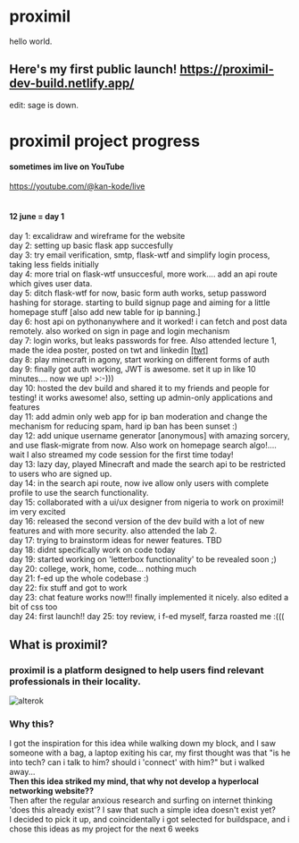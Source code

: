 # proximil  
hello world.  
## Here's my first public launch! https://proximil-dev-build.netlify.app/
edit: sage is down.
# proximil project progress
#### sometimes im live on YouTube<br>

https://youtube.com/@kan-kode/live <br><br>
#### 12 june = day 1<br>
day 1: excalidraw and wireframe for the website<br>
day 2: setting up basic flask app succesfully<br>
day 3: try email verification, smtp, flask-wtf and simplify login process, taking less fields initially<br>
day 4: more trial on flask-wtf unsuccesful, more work.... add an api route which gives user data.<br>
day 5: ditch flask-wtf for now, basic form auth works, setup password hashing for storage. starting to build signup page and aiming for a little homepage stuff [also add new table for ip banning.]<br>
day 6: host api on pythonanywhere and it worked! i can fetch and post data remotely. also worked on sign in page and login mechanism <br>
day 7: login works, but leaks passwords for free. Also attended lecture 1, made the idea poster, posted on twt and linkedin <a href="https://x.com/sillyCatsAllDay">[twt]</a> <br>
day 8: play minecraft in agony, start working on different forms of auth<br>
day 9: finally got auth working, JWT is awesome. set it up in like 10 minutes.... now we up! >:-)))<br>
day 10: hosted the dev build and shared it to my friends and people for testing! it works awesome! also, setting up admin-only applications and features<br>
day 11: add admin only web app for ip ban moderation and change the mechanism for reducing spam, hard ip ban has been sunset :)<br>
day 12: add unique username generator [anonymous] with amazing sorcery, and use flask-migrate from now. Also work on homepage search algo!.... wait I also streamed my code session for the first time today!<br>
day 13: lazy day, played Minecraft and made the search api to be restricted to users who are signed up.<br>
day 14: in the search api route, now ive allow only users with complete profile to use the search functionality. <br>
day 15: collaborated with a ui/ux designer from nigeria to work on proximil! im very excited <br>
day 16: released the second version of the dev build with a lot of new features and with more security. also attended the lab 2. <br>
day 17: trying to brainstorm ideas for newer features. TBD <br>
day 18: didnt specifically work on code today <br>
day 19: started working on 'letterbox functionality' to be revealed soon ;) <br>
day 20: college, work, home, code... nothing much <br>
day 21: f-ed up the whole codebase :)<br>
day 22: fix stuff and got to work  
day 23: chat feature works now!!! finally implemented it nicely. also edited a bit of css too  
day 24: first launch!!
day 25: toy review, i f-ed myself, farza roasted me :(((
## What is proximil?
### proximil is a platform designed to help users find relevant professionals in their locality.
![alterok](https://github.com/proximil/.github/assets/67735128/91af8ea8-64cb-4c51-81f2-d5f316529c52)


### Why this? 
I got the inspiration for this idea while walking down my block, and I saw someone with a bag, a laptop exiting his car, my first thought was that "is he into tech? can i talk to him? should i 'connect' with him?"
but i walked away... <br>
**Then this idea striked my mind, that why not develop a hyperlocal networking website??** <br>
Then after the regular anxious research and surfing on internet thinking 'does this already exist'? I saw that such a simple idea doesn't exist yet?
<br>
I decided to pick it up, and coincidentally i got selected for buildspace, and i chose this ideas as my project for the next 6 weeks
